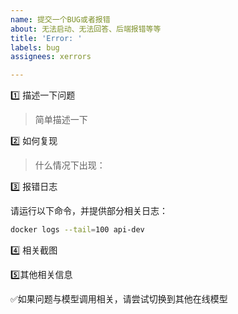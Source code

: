 ```yaml
---
name: 提交一个BUG或者报错
about: 无法启动、无法回答、后端报错等等
title: 'Error: '
labels: bug
assignees: xerrors

---
```


1️⃣ 描述一下问题
> 简单描述一下




2️⃣ 如何复现
> 什么情况下出现：



3️⃣ 报错日志

请运行以下命令，并提供部分相关日志：

```sh
docker logs --tail=100 api-dev
```

4️⃣ 相关截图




5️⃣其他相关信息


✅如果问题与模型调用相关，请尝试切换到其他在线模型
